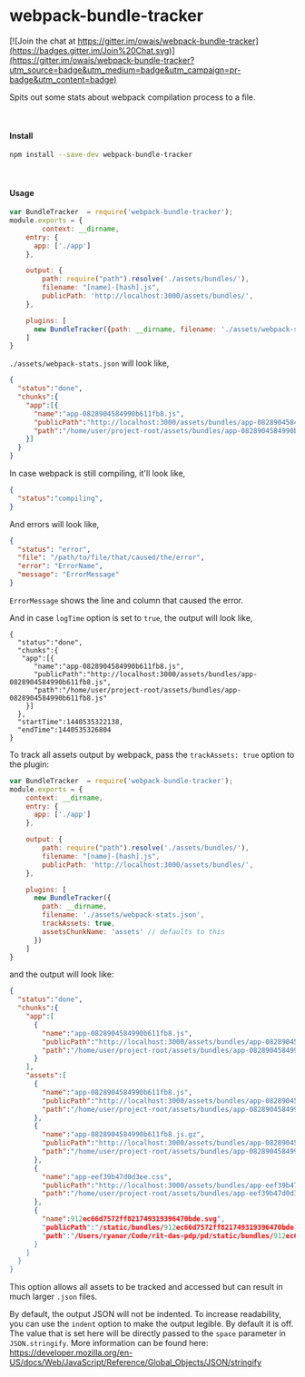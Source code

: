# webpack-bundle-tracker

[![Join the chat at https://gitter.im/owais/webpack-bundle-tracker](https://badges.gitter.im/Join%20Chat.svg)](https://gitter.im/owais/webpack-bundle-tracker?utm_source=badge&utm_medium=badge&utm_campaign=pr-badge&utm_content=badge)


Spits out some stats about webpack compilation process to a file.

<br>

#### Install

```bash
npm install --save-dev webpack-bundle-tracker
```

<br>

#### Usage
```javascript
var BundleTracker  = require('webpack-bundle-tracker');
module.exports = {
        context: __dirname,
    entry: {
      app: ['./app']
    },

    output: {
        path: require("path").resolve('./assets/bundles/'),
        filename: "[name]-[hash].js",
        publicPath: 'http://localhost:3000/assets/bundles/',
    },

    plugins: [
      new BundleTracker({path: __dirname, filename: './assets/webpack-stats.json'})
    ]
}
```

`./assets/webpack-stats.json` will look like,

```json
{
  "status":"done",
  "chunks":{
    "app":[{
      "name":"app-0828904584990b611fb8.js",
      "publicPath":"http://localhost:3000/assets/bundles/app-0828904584990b611fb8.js",
      "path":"/home/user/project-root/assets/bundles/app-0828904584990b611fb8.js"
    }]
  }
}
```

In case webpack is still compiling, it'll look like,


```json
{
  "status":"compiling",
}
```



And errors will look like,
```json
{
  "status": "error",
  "file": "/path/to/file/that/caused/the/error",
  "error": "ErrorName",
  "message": "ErrorMessage"
}
```

`ErrorMessage` shows the line and column that caused the error.



And in case `logTime` option is set to `true`, the output will look like,
```
{
  "status":"done",
  "chunks":{
   "app":[{
      "name":"app-0828904584990b611fb8.js",
      "publicPath":"http://localhost:3000/assets/bundles/app-0828904584990b611fb8.js",
      "path":"/home/user/project-root/assets/bundles/app-0828904584990b611fb8.js"
    }]
  },
  "startTime":1440535322138,
  "endTime":1440535326804
}
```

To track all assets output by webpack, pass the `trackAssets: true` option to the plugin:

```javascript
var BundleTracker  = require('webpack-bundle-tracker');
module.exports = {
    context: __dirname,
    entry: {
      app: ['./app']
    },

    output: {
        path: require("path").resolve('./assets/bundles/'),
        filename: "[name]-[hash].js",
        publicPath: 'http://localhost:3000/assets/bundles/',
    },

    plugins: [
      new BundleTracker({
        path: __dirname,
        filename: './assets/webpack-stats.json',
        trackAssets: true,
        assetsChunkName: 'assets' // defaults to this
      })
    ]
}
```

and the output will look like:

```json
{
  "status":"done",
  "chunks":{
    "app":[
      {
        "name":"app-0828904584990b611fb8.js",
        "publicPath":"http://localhost:3000/assets/bundles/app-0828904584990b611fb8.js",
        "path":"/home/user/project-root/assets/bundles/app-0828904584990b611fb8.js"
      }
    ],
    "assets":[
      {
        "name":"app-0828904584990b611fb8.js",
        "publicPath":"http://localhost:3000/assets/bundles/app-0828904584990b611fb8.js",
        "path":"/home/user/project-root/assets/bundles/app-0828904584990b611fb8.js"
      },
      {
        "name":"app-0828904584990b611fb8.js.gz",
        "publicPath":"http://localhost:3000/assets/bundles/app-0828904584990b611fb8.js.gz",
        "path":"/home/user/project-root/assets/bundles/app-0828904584990b611fb8.js.gz"
      },
      {
        "name":"app-eef39b47d0d3ee.css",
        "publicPath":"http://localhost:3000/assets/bundles/app-eef39b47d0d3ee.css",
        "path":"/home/user/project-root/assets/bundles/app-eef39b47d0d3ee.css"
      },
      {
        "name":912ec66d7572ff821749319396470bde.svg",
        "publicPath":"/static/bundles/912ec66d7572ff821749319396470bde.svg",
        "path":"/Users/ryanar/Code/rit-das-pdp/pd/static/bundles/912ec66d7572ff821749319396470bde.svg"
      }
    ]
  }
}
```

This option allows all assets to be tracked and accessed but can result in much larger `.json` files.

By default, the output JSON will not be indented. To increase readability, you can use the `indent`
option to make the output legible. By default it is off. The value that is set here will be directly
passed to the `space` parameter in `JSON.stringify`. More information can be found here:
https://developer.mozilla.org/en-US/docs/Web/JavaScript/Reference/Global_Objects/JSON/stringify
